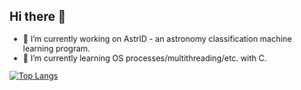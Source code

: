 ## Hi there 👋
  - 🔭 I’m currently working on AstrID - an astronomy classification machine learning program.
  - 🌱 I’m currently learning OS processes/multithreading/etc. with C.




[![Top Langs](https://github-readme-stats.vercel.app/api/top-langs/?username=lawrence908&layout=pie)](https://github.com/anuraghazra/github-readme-stats)
<!--
**Lawrence908/Lawrence908** is a ✨ _special_ ✨ repository because its `README.md` (this file) appears on your GitHub profile.

[![My GitHub stats](https://github-readme-stats.vercel.app/api?username=lawrence908)](https://github.com/anuraghazra/github-readme-stats)

Here are some ideas to get you started:

- 🔭 I’m currently working on ...
- 🌱 I’m currently learning ...
- 👯 I’m looking to collaborate on ...
- 🤔 I’m looking for help with ...
- 💬 Ask me about ...
- 📫 How to reach me: ...
- 😄 Pronouns: ...
- ⚡ Fun fact: ...
-->
